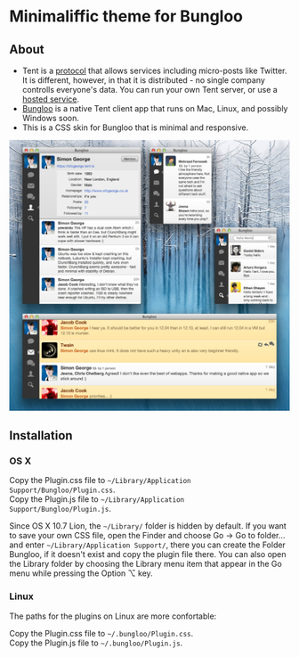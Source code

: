 # Minimaliffic theme for Bungloo

## About

* Tent is a [protocol](http://www.tent.io) that allows services including micro-posts like Twitter. It is different, however, in that it is distributed - no single company controlls everyone's data. You can run your own Tent server, or use a [hosted service](http://www.tent.is).
* [Bungloo](https://github.com/jeena/Bungloo/wiki) is a native Tent client app that runs on Mac, Linux, and possibly Windows soon.
* This is a CSS skin for Bungloo that is minimal and responsive.

![Bungloo CSS theme](Minimaliffic.jpg)

## Installation

### OS X

Copy the Plugin.css file to `~/Library/Application Support/Bungloo/Plugin.css`.  
Copy the Plugin.js file to `~/Library/Application Support/Bungloo/Plugin.js`.

Since OS X 10.7 Lion, the `~/Library/` folder is hidden by default. If you want to save your own CSS file, open the Finder and choose Go → Go to folder… and enter `~/Library/Application Support/`, there you can create the Folder Bungloo, if it doesn't exist and copy the plugin file there. You can also open the Library folder by choosing the Library menu item that appear in the Go menu while pressing the Option ⌥ key.

### Linux

The paths for the plugins on Linux are more confortable:
 
Copy the Plugin.css file to `~/.bungloo/Plugin.css`.  
Copy the Plugin.js file to `~/.bungloo/Plugin.js`.